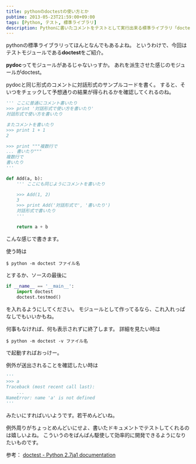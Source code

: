 ```yaml
---
title: pythonのdoctestの使い方とか
pubtime: 2013-05-23T21:59:00+09:00
tags: [Python, テスト, 標準ライブラリ]
description: Pythonに書いたコメントをテストとして実行出来る標準ライブラリ「doctest」の使い方の紹介です。
---
```


pythonの標準ライブラリってほんとなんでもあるよね。
というわけで、今回はテストモジュールである**doctest**をご紹介。

**pydoc**ってモジュールがあるじゃないっすか。
あれを派生させた感じのモジュールがdoctest。

pydocと同じ形式のコメントに対話形式のサンプルコードを書く。
すると、そいつをチェックして予想通りの結果が得られるかを確認してくれるのね。

``` python
''' ここに普通にコメント書いたり
>>> print '対話形式で使い方を書いたり'
対話形式で使い方を書いたり

またコメントを書いたり
>>> print 1 + 1
2

>>> print """複数行で
... 書いたり"""
複数行で
書いたり
'''

def Add(a, b):
	''' ここにも同じようにコメントを書いたり

	>>> Add(1, 2)
	3
	>>> print Add('対話形式で', '書いたり')
	対話形式で書いたり
	'''

	return a + b
```
こんな感じで書きます。

使う時は
``` shell
$ python -m doctest ファイル名
```
とするか、ソースの最後に
``` python
if __name__ == '__main__':
	import doctest
	doctest.testmod()
```
を入れるようにしてください。
モジュールとして作ってるなら、これ入れっぱなしでもいいかもね。

何事もなければ、何も表示されずに終了します。
詳細を見たい時は
``` shell
$ python -m doctest -v ファイル名
```
で起動すればおっけー。

例外が送出されることを確認したい時は
``` python
'''
>>> a
Traceback (most recent call last):
	...
NameError: name 'a' is not defined
'''
```
みたいにすればいいようです。若干めんどいね。

例外周りがちょっとめんどいにせよ、書いたドキュメントでテストしてくれるのは嬉しいよね。
こういうのをばんばん駆使して効率的に開発できるようになりたいものです。

参考： [doctest -  Python 2.7ja1 documentation](http://docs.python.jp/2/library/doctest.html)
